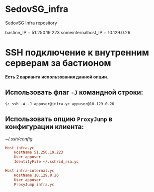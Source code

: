 # SedovSG_infra
SedovSG Infra repository

bastion_IP = 51.250.19.223
someinternalhost_IP = 10.129.0.26

# SSH подключение к внутренним серверам за бастионом

**Есть 2 варианта использования данной опции**.

## Использовать флаг `-J` командной строки:

```$: ssh -A -J appuser@infra.yc appuser@10.129.0.26```

## Использовать опцию `ProxyJump` в конфигурации клиента:

*~/.ssh/config*

```ini
Host infra.yc
    HostName 51.250.19.223
    User appuser
    IdentityFile ~/.ssh/id_rsa.yc

Host infra-internal.yc
    HostName 10.129.0.26
    User appuser
    ProxyJump infra.yc
```
